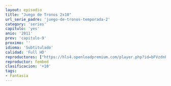 ```yaml
---
layout: episodio
title: "Juego de Tronos 2x10"
url_serie_padre: 'juego-de-tronos-temporada-2'
category: 'series'
capitulo: 'yes'
anio: '2011'
prev: 'capitulo-9'
proximo: ''
idioma: 'Subtitulado'
calidad: 'Full HD'
reproductores: ["https://hls4.openloadpremium.com/player.php?id=bFVzdnFtbTRVZFI2TjFYc0dKMkJ6dmtxOHJ3YUw3RG1VWEpQL1ZrWitWWmhnbWlkcXF0Y1I1R1BXcnBMc0hINkE5RjBwRTkrWGpJclpnd29iMmV4bVE9PQ&sub=https://sub.cuevana2.io/vtt-sub/sub7/Game.Of.Thrones.S02E10.vtt"]
reproductor: fembed
clasificacion: '+10'
tags:
- Fantasia
---
```












